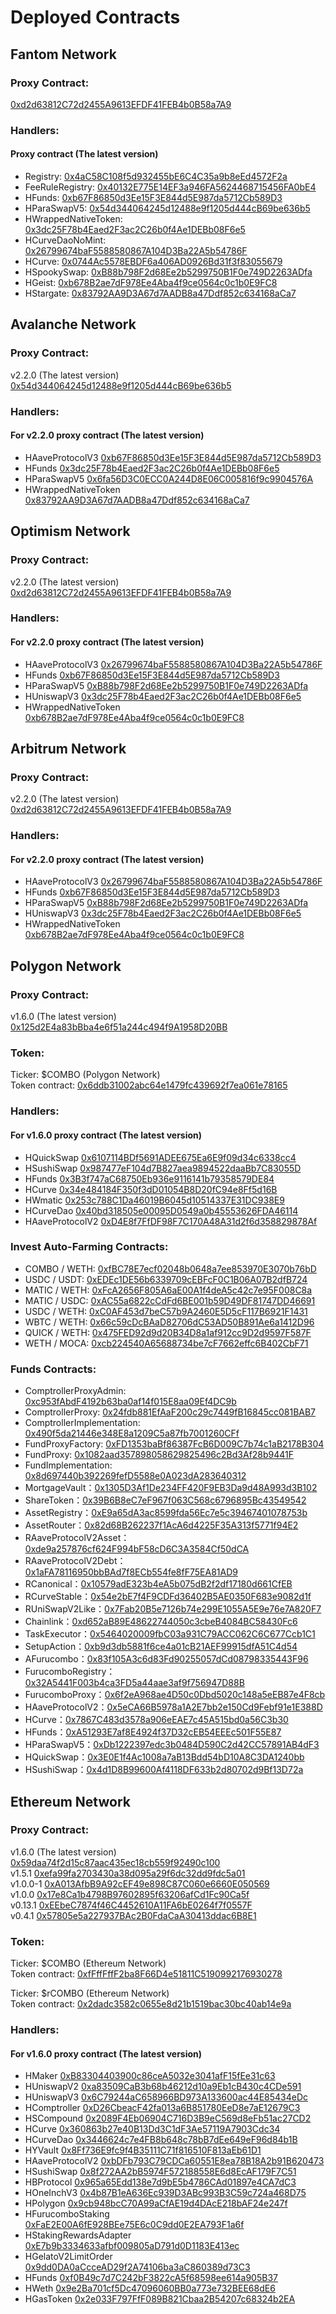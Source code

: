 # Deployed Contracts

## Fantom Network

### Proxy Contract:

[0xd2d63812C72d2455A9613EFDF41FEB4b0B58a7A9](https://ftmscan.com/address/0xd2d63812C72d2455A9613EFDF41FEB4b0B58a7A9)

### Handlers:

#### Proxy contract (The latest version)

* Registry: [0x4aC58C108f5d932455bE6C4C35a9b8eEd4572F2a](https://ftmscan.com/address/0x4aC58C108f5d932455bE6C4C35a9b8eEd4572F2a)
* FeeRuleRegistry: [0x40132E775E14EF3a946FA5624468715456FA0bE4](https://ftmscan.com/address/0x40132E775E14EF3a946FA5624468715456FA0bE4)
* HFunds: [0xb67F86850d3Ee15F3E844d5E987da5712Cb589D3](https://ftmscan.com/address/0xb67F86850d3Ee15F3E844d5E987da5712Cb589D3)
* HParaSwapV5: [0x54d344064245d12488e9f1205d444cB69be636b5](https://ftmscan.com/address/0x54d344064245d12488e9f1205d444cB69be636b5)
* HWrappedNativeToken: [0x3dc25F78b4Eaed2F3ac2C26b0f4Ae1DEBb08F6e5](https://ftmscan.com/address/0x3dc25F78b4Eaed2F3ac2C26b0f4Ae1DEBb08F6e5)
* HCurveDaoNoMint: [0x26799674baF5588580867A104D3Ba22A5b54786F](https://ftmscan.com/address/0x26799674baF5588580867A104D3Ba22A5b54786F)
* HCurve: [0x0744Ac5578EBDF6a406AD0926Bd31f3f83055679](https://ftmscan.com/address/0x0744Ac5578EBDF6a406AD0926Bd31f3f83055679)
* HSpookySwap: [0xB88b798F2d68Ee2b5299750B1F0e749D2263ADfa](https://ftmscan.com/address/0xB88b798F2d68Ee2b5299750B1F0e749D2263ADfa)
* HGeist: [0xb678B2ae7dF978Ee4Aba4f9ce0564c0c1b0E9FC8](https://ftmscan.com/address/0xb678B2ae7dF978Ee4Aba4f9ce0564c0c1b0E9FC8)
* HStargate: [0x83792AA9D3A67d7AADB8a47Ddf852c634168aCa7](https://ftmscan.com/address/0x83792AA9D3A67d7AADB8a47Ddf852c634168aCa7)

## Avalanche Network

### Proxy Contract:

v2.2.0 (The latest version) [0x54d344064245d12488e9f1205d444cB69be636b5](https://snowtrace.io/address/0x54d344064245d12488e9f1205d444cB69be636b5)

### Handlers:

#### For v2.2.0 proxy contract (The latest version)

* HAaveProtocolV3 [0xb67F86850d3Ee15F3E844d5E987da5712Cb589D3](https://snowtrace.io/address/0xb67f86850d3ee15f3e844d5e987da5712cb589d3)
* HFunds [0x3dc25F78b4Eaed2F3ac2C26b0f4Ae1DEBb08F6e5](https://snowtrace.io/address/0x3dc25F78b4Eaed2F3ac2C26b0f4Ae1DEBb08F6e5)
* HParaSwapV5 [0x6fa56D3C0ECC0A244D8E06C005816f9c9904576A](https://snowtrace.io/address/0x6fa56d3c0ecc0a244d8e06c005816f9c9904576a)
* HWrappedNativeToken [0x83792AA9D3A67d7AADB8a47Ddf852c634168aCa7](https://snowtrace.io/address/0x83792aa9d3a67d7aadb8a47ddf852c634168aca7)

## Optimism Network

### Proxy Contract:

v2.2.0 (The latest version) [0xd2d63812C72d2455A9613EFDF41FEB4b0B58a7A9](https://optimistic.etherscan.io/address/0xd2d63812C72d2455A9613EFDF41FEB4b0B58a7A9)

### Handlers:

#### For v2.2.0 proxy contract (The latest version)

* HAaveProtocolV3 [0x26799674baF5588580867A104D3Ba22A5b54786F](https://optimistic.etherscan.io/address/0x26799674baF5588580867A104D3Ba22A5b54786F)
* HFunds [0xb67F86850d3Ee15F3E844d5E987da5712Cb589D3](https://optimistic.etherscan.io/address/0xb67f86850d3ee15f3e844d5e987da5712cb589d3)
* HParaSwapV5 [0xB88b798F2d68Ee2b5299750B1F0e749D2263ADfa](https://optimistic.etherscan.io/address/0xb88b798f2d68ee2b5299750b1f0e749d2263adfa)
* HUniswapV3 [0x3dc25F78b4Eaed2F3ac2C26b0f4Ae1DEBb08F6e5](https://optimistic.etherscan.io/address/0x3dc25f78b4eaed2f3ac2c26b0f4ae1debb08f6e5)
* HWrappedNativeToken [0xb678B2ae7dF978Ee4Aba4f9ce0564c0c1b0E9FC8](https://optimistic.etherscan.io/address/0xb678b2ae7df978ee4aba4f9ce0564c0c1b0e9fc8)



## Arbitrum Network

### Proxy Contract:

v2.2.0 (The latest version) [0xd2d63812C72d2455A9613EFDF41FEB4b0B58a7A9](https://arbiscan.io/address/0xd2d63812C72d2455A9613EFDF41FEB4b0B58a7A9)

### Handlers:

#### For v2.2.0 proxy contract (The latest version)

* HAaveProtocolV3 [0x26799674baF5588580867A104D3Ba22A5b54786F](https://arbiscan.io/address/0x26799674baf5588580867a104d3ba22a5b54786f)
* HFunds [0xb67F86850d3Ee15F3E844d5E987da5712Cb589D3](https://arbiscan.io/address/0xb67f86850d3ee15f3e844d5e987da5712cb589d3)
* HParaSwapV5 [0xB88b798F2d68Ee2b5299750B1F0e749D2263ADfa](https://arbiscan.io/address/0xb88b798f2d68ee2b5299750b1f0e749d2263adfa)
* HUniswapV3 [0x3dc25F78b4Eaed2F3ac2C26b0f4Ae1DEBb08F6e5](https://arbiscan.io/address/0x3dc25f78b4eaed2f3ac2c26b0f4ae1debb08f6e5)
* HWrappedNativeToken [0xb678B2ae7dF978Ee4Aba4f9ce0564c0c1b0E9FC8](https://arbiscan.io/address/0xb678b2ae7df978ee4aba4f9ce0564c0c1b0e9fc8)



## Polygon Network

### Proxy Contract:&#x20;

v1.6.0 (The latest version) [0x125d2E4a83bBba4e6f51a244c494f9A1958D20BB](https://polygonscan.com/address/0x125d2e4a83bbba4e6f51a244c494f9a1958d20bb)

### Token:

Ticker: $COMBO (Polygon Network)\
Token contract: [0x6ddb31002abc64e1479fc439692f7ea061e78165](https://polygonscan.com/token/0x6ddb31002abc64e1479fc439692f7ea061e78165)

### Handlers:

#### For v1.6.0 proxy contract (The latest version)

* HQuickSwap [0x6107114BDf5691ADEE675Ea6E9f09d34c6338cc4](https://polygonscan.com/address/0x6107114BDf5691ADEE675Ea6E9f09d34c6338cc4)
* HSushiSwap [0x987477eF104d7B827aea9894522daaBb7C83055D](https://polygonscan.com/address/0x987477eF104d7B827aea9894522daaBb7C83055D)
* HFunds [0x3B3f747aC68750Eb936e9116141b79358579DE84](https://polygonscan.com/address/0x3B3f747aC68750Eb936e9116141b79358579DE84)
* HCurve [0x34e484184F350f3dD01054B8D20fC94e8Ff5d16B](https://polygonscan.com/address/0x34e484184F350f3dD01054B8D20fC94e8Ff5d16B)
* HWmatic [0x253c788C1Da46019B6045d10514337E31DC938E9](https://polygonscan.com/address/0x253c788C1Da46019B6045d10514337E31DC938E9)
* HCurveDao [0x40bd318505e00095D0549a0b45553626FDA46114](https://polygonscan.com/address/0x40bd318505e00095D0549a0b45553626FDA46114)
* HAaveProtocolV2 [0xD4E8f7FfDF98F7C170A48A31d2f6d358829878Af](https://polygonscan.com/address/0xD4E8f7FfDF98F7C170A48A31d2f6d358829878Af)

### Invest Auto-Farming Contracts:

* COMBO / WETH: [0xfBC78E7ecf02048b0648a7ee853970E3070b76bD](https://polygonscan.com/address/0xfBC78E7ecf02048b0648a7ee853970E3070b76bD)
* USDC / USDT: [0xEDEc1DE56b6339709cEBFcF0C1B06A07B2dfB724](https://polygonscan.com/address/0xEDEc1DE56b6339709cEBFcF0C1B06A07B2dfB724)
* MATIC / WETH: [0xFcA2656F805A6aE00A1f4deA5c42c7e95F008C8a](https://polygonscan.com/address/0xFcA2656F805A6aE00A1f4deA5c42c7e95F008C8a)
* MATIC / USDC: [0xAC55a6822cCdFd6BE001b59D49DF81747DD46691](https://polygonscan.com/address/0xAC55a6822cCdFd6BE001b59D49DF81747DD46691)
* USDC / WETH: [0xC0AF453d7beC57b9A2460E5D5cF117B6921F1431](https://polygonscan.com/address/0xC0AF453d7beC57b9A2460E5D5cF117B6921F1431)
* WBTC / WETH: [0x66c59cDcBAaD82706dC53AD50B891Ae6a1412D96](https://polygonscan.com/address/0x66c59cDcBAaD82706dC53AD50B891Ae6a1412D96)
* QUICK / WETH: [0x475FED92d9d20B34D8a1af912cc9D2d9597F587F](https://polygonscan.com/address/0x475FED92d9d20B34D8a1af912cc9D2d9597F587F)
* WETH / MOCA: [0xcb224540A65688734be7cF7662effc6B402CbF71](https://polygonscan.com/address/0xcb224540A65688734be7cF7662effc6B402CbF71)

### Funds Contracts:

* ComptrollerProxyAdmin: [0xc953fAbdF4192b63ba0af14f015E8aa09Ef4DC9b](https://polygonscan.com/address/0xc953fAbdF4192b63ba0af14f015E8aa09Ef4DC9b)
* ComptrollerProxy: [0x24fdb881EfAaF200c29c7449fB16845cc081BAB7](https://polygonscan.com/address/0x24fdb881EfAaF200c29c7449fB16845cc081BAB7)
* ComptrollerImplementation: [0x490f5da21446e348E8a1209C5a87fb7001260CFf](https://polygonscan.com/address/0x490f5da21446e348E8a1209C5a87fb7001260CFf)
* FundProxyFactory: [0xFD1353baBf86387FcB6D009C7b74c1aB2178B304](https://polygonscan.com/address/0xFD1353baBf86387FcB6D009C7b74c1aB2178B304)
* FundProxy: [0x1082aad357898058629825496c2Bd3Af28b9441F](https://polygonscan.com/address/0x1082aad357898058629825496c2Bd3Af28b9441F)
* FundImplementation: [0x8d697440b392269fefD5588e0A023dA283640312](https://polygonscan.com/address/0x8d697440b392269fefD5588e0A023dA283640312)
* MortgageVault：[0x1305D3Af1De234FF420F9EB3Da9d48A993d3B102](https://polygonscan.com/address/0x1305D3Af1De234FF420F9EB3Da9d48A993d3B102)
* ShareToken：[0x39B6B8eC7eF967f063C568c6796895Bc43549542](https://polygonscan.com/address/0x39B6B8eC7eF967f063C568c6796895Bc43549542)
* AssetRegistry：[0xE9a65dA3ac8599fda56Ec7e5c39467401078753b](https://polygonscan.com/address/0xE9a65dA3ac8599fda56Ec7e5c39467401078753b)
* AssetRouter：[0x82d68B262237f1AcA6d4225F35A313f5771f94E2](https://polygonscan.com/address/0x82d68B262237f1AcA6d4225F35A313f5771f94E2)
* RAaveProtocolV2Asset：[0xde9a257876cf624F994bF58cD6C3A3584Cf50dCA](https://polygonscan.com/address/0xde9a257876cf624F994bF58cD6C3A3584Cf50dCA)
* RAaveProtocolV2Debt：[0x1aFA78116950bbBAd7f8ECb554fe8fF75EA81AD9](https://polygonscan.com/address/0x1aFA78116950bbBAd7f8ECb554fe8fF75EA81AD9)
* RCanonical：[0x10579adE323b4eA5b075dB2f2df17180d661CfEB](https://polygonscan.com/address/0x10579adE323b4eA5b075dB2f2df17180d661CfEB)
* RCurveStable：[0x54e2bE7f4F9CDFd36402B5AE0350F683e9082d1f](https://polygonscan.com/address/0x54e2bE7f4F9CDFd36402B5AE0350F683e9082d1f)
* RUniSwapV2Like：[0x7Fab20B5e7126b74e299E1055A5E9e76e7A820F7](https://polygonscan.com/address/0x7Fab20B5e7126b74e299E1055A5E9e76e7A820F7)
* Chainlink：[0xd652aB89E48622744050c3cbeB4084BC58430Fc6](https://polygonscan.com/address/0xd652aB89E48622744050c3cbeB4084BC58430Fc6)
* TaskExecutor：[0x5464020009fbC03a931C79ACC062C6C677Ccb1C1](https://polygonscan.com/address/0x5464020009fbC03a931C79ACC062C6C677Ccb1C1)
* SetupAction：[0xb9d3db5881f6ce4a01cB21AEF99915dfA51C4d54](https://polygonscan.com/address/0xb9d3db5881f6ce4a01cB21AEF99915dfA51C4d54)
* AFurucombo：[0x83f105A3c6d83Fd90255057dCd08798335443F96](https://polygonscan.com/address/0x83f105A3c6d83Fd90255057dCd08798335443F96)
* FurucomboRegistry：[0x32A5441F003b4ca3FD5a44aae3af9f756947D88B](https://polygonscan.com/address/0x32A5441F003b4ca3FD5a44aae3af9f756947D88B)
* FurucomboProxy：[0x6f2eA968ae4D50c0Dbd5020c148a5eEB87e4F8cb](https://polygonscan.com/address/0x6f2eA968ae4D50c0Dbd5020c148a5eEB87e4F8cb)
* HAaveProtocolV2：[0x5eCA66B5978a1A2E7bb2e150Cd9Febf91e1E388D](https://polygonscan.com/address/0x5eCA66B5978a1A2E7bb2e150Cd9Febf91e1E388D)
* HCurve：[0x7867C483d3578a906eEAE7c45A515bd0a56C3b30](https://polygonscan.com/address/0x7867C483d3578a906eEAE7c45A515bd0a56C3b30)
* HFunds：[0xA51293E7af8E4924f37D32cEB54EEEc501F55E87](https://polygonscan.com/address/0xA51293E7af8E4924f37D32cEB54EEEc501F55E87)
* HParaSwapV5：[0xDb1222397edc3b0484D590C2d42CC57891AB4dF3](https://polygonscan.com/address/0xDb1222397edc3b0484D590C2d42CC57891AB4dF3)
* HQuickSwap：[0x3E0E1f4Ac1008a7aB13Bdd54bD10A8C3DA1240bb](https://polygonscan.com/address/0x3E0E1f4Ac1008a7aB13Bdd54bD10A8C3DA1240bb)
* HSushiSwap：[0x4d1D8B99600Af4118DF633b2d80702d9Bf13D72a](https://polygonscan.com/address/0x4d1D8B99600Af4118DF633b2d80702d9Bf13D72a)



## Ethereum Network

### Proxy Contract:

v1.6.0 (The latest version) [0x59daa74f2d15c87aac435ec18cb559f92490c100](https://etherscan.io/address/0x59daa74f2d15c87aac435ec18cb559f92490c100)\
v1.5.1 [0xefa99fa2703430a38d095a29f6dc32dd9fdc5a01](https://etherscan.io/address/0xefa99fa2703430a38d095a29f6dc32dd9fdc5a01)\
v1.0.0-1 [0xA013AfbB9A92cEF49e898C87C060e6660E050569](https://etherscan.io/address/0xA013AfbB9A92cEF49e898C87C060e6660E050569)\
v1.0.0 [0x17e8Ca1b4798B97602895f63206afCd1Fc90Ca5f](https://etherscan.io/address/0x17e8Ca1b4798B97602895f63206afCd1Fc90Ca5f)\
v0.13.1 [0xEEbeC7874f46C4452610A11FA6bE0264f7f0557F](https://etherscan.io/address/0xeebec7874f46c4452610a11fa6be0264f7f0557f) \
v0.4.1 [0x57805e5a227937BAc2B0FdaCaA30413ddac6B8E1](https://etherscan.io/address/0x57805e5a227937bac2b0fdacaa30413ddac6b8e1)

### Token:

Ticker: $COMBO (Ethereum Network)\
Token contract: [0xfFffFffF2ba8F66D4e51811C5190992176930278](https://etherscan.io/token/0xfFffFffF2ba8F66D4e51811C5190992176930278)

Ticker: $rCOMBO (Ethereum Network)\
Token contract: [0x2dadc3582c0655e8d21b1519bac30bc40ab14e9a](https://etherscan.io/token/0x2dadc3582c0655e8d21b1519bac30bc40ab14e9a#balances)

### Handlers:

#### For v1.6.0 proxy contract (The latest version)

* HMaker [0xB83304403900c86ceA5032e3041afF15fEe31c63](https://etherscan.io/address/0xB83304403900c86ceA5032e3041afF15fEe31c63)
* HUniswapV2 [0xa83509CaB3b68b46212d10a9Eb1cB430c4CDe591](https://etherscan.io/address/0xa83509CaB3b68b46212d10a9Eb1cB430c4CDe591)
* HUniswapV3 [0x6C79244aC658966BD973A133600ac44E85434eDc](https://etherscan.io/address/0x6C79244aC658966BD973A133600ac44E85434eDc)
* HComptroller [0xD26CbeacF42fa013a6B851780EeD8e7aE12679C3](https://etherscan.io/address/0xD26CbeacF42fa013a6B851780EeD8e7aE12679C3)
* HSCompound [0x2089F4Eb06904C716D3B9eC569d8eFb51ac27CD2](https://etherscan.io/address/0x2089F4Eb06904C716D3B9eC569d8eFb51ac27CD2)
* HCurve [0x360863b27e40B13Dd3C1dF3Ae57119A7903Cdc34](https://etherscan.io/address/0x360863b27e40B13Dd3C1dF3Ae57119A7903Cdc34)
* HCurveDao [0x3446624c7e4FB8b648c78bB7dEe649eF96d84b1B](https://etherscan.io/address/0x3446624c7e4FB8b648c78bB7dEe649eF96d84b1B)
* HYVault [0x8Ff736E9fc9f4B35111C71f816510F813aEb61D1](https://etherscan.io/address/0x8Ff736E9fc9f4B35111C71f816510F813aEb61D1)
* HAaveProtocolV2 [0xbDFb793C79CDCa60551E8ea78B18A2b91B620473](https://etherscan.io/address/0xbDFb793C79CDCa60551E8ea78B18A2b91B620473)
* HSushiSwap [0x8f272AA2bB5974F572188558E6d8EcAF179F7C51](https://etherscan.io/address/0x8f272AA2bB5974F572188558E6d8EcAF179F7C51)
* HBProtocol [0x965a65Edd138e7d9bE5b4786CAd01897e4CA7dC3](https://etherscan.io/address/0x965a65Edd138e7d9bE5b4786CAd01897e4CA7dC3)
* HOneInchV3 [0x4b87B1eA636Ec939D3ABc993B3C59c724a468D75](https://etherscan.io/address/0x4b87B1eA636Ec939D3ABc993B3C59c724a468D75)
* HPolygon [0x9cb948bcC70A99aCfAE19d4DAcE218bAF24e247f](https://etherscan.io/address/0x9cb948bcC70A99aCfAE19d4DAcE218bAF24e247f)
* HFurucomboStaking [0xFaE2E00A6fE928BEe75E6c0C9dd0E2EA793F1a6f](https://etherscan.io/address/0xFaE2E00A6fE928BEe75E6c0C9dd0E2EA793F1a6f)
* HStakingRewardsAdapter [0xE7b9b3334633afbf009805aD791d0D1183E413ec](https://etherscan.io/address/0xE7b9b3334633afbf009805aD791d0D1183E413ec)
* HGelatoV2LimitOrder [0x9dd0DA0aCcceAD29f2A74106ba3aC860389d73C3](https://etherscan.io/address/0x9dd0DA0aCcceAD29f2A74106ba3aC860389d73C3)
* HFunds [0xf0B49c7d7C242bF3822cA5f68598ee614a905B37](https://etherscan.io/address/0xf0B49c7d7C242bF3822cA5f68598ee614a905B37)
* HWeth [0x9e2Ba701cf5Dc47096060BB0a773e732BEE68dE6](https://etherscan.io/address/0x9e2Ba701cf5Dc47096060BB0a773e732BEE68dE6)
* HGasToken [0x2e033F797FfF089B821Cbaa2B54207c68324b2EA](https://etherscan.io/address/0x2e033F797FfF089B821Cbaa2B54207c68324b2EA)
